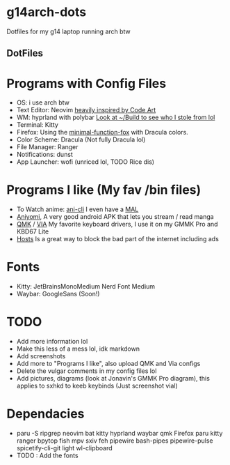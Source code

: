 # g14arch-dots
Dotfiles for my g14 laptop running arch btw

## DotFiles

# Programs with Config Files
* OS: i use arch btw
* Text Editor: Neovim [heavily inspired by Code Art](https://github.com/artart222/CodeArt)
* WM: hyprland with polybar [Look at ~/Build to see who I stole from lol](https://gitlab.com/KevinThomas0/dotfiles)
* Terminal: Kitty
* Firefox: Using the [minimal-function-fox](https://github.com/Sped32DJ/minimal-functional-fox) with Dracula colors.
* Color Scheme: Dracula (Not fully Dracula lol)
* File Manager: Ranger 
* Notifications: dunst
* App Launcher: wofi (unriced lol, TODO Rice dis)
# Programs I like (My fav /bin files)
* To Watch anime: [ani-cli](https://github.com/pystardust/ani-cli) I even have a [MAL](https://myanimelist.net/profile/Sped32DJ)
* [Aniyomi](https://github.com/jmir1/aniyomi), A very good android APK that lets you stream / read manga
* [QMK](https://github.com/qmk/qmk_firmware) / [VIA](https://github.com/the-via/firmware) My favorite keyboard drivers, I use it on my GMMK Pro and KBD67 Lite
* [Hosts](https://github.com/StevenBlack/hosts) Is a great way to block the bad part of the internet including ads
# Fonts
* Kitty: JetBrainsMonoMedium Nerd Font Medium
* Waybar: GoogleSans (Soon!)

# TODO
* Add more information lol
* Make this less of a mess lol, idk markdown
* Add screenshots
* Add more to "Programs I like", also upload QMK and Via configs
* Delete the vulgar comments in my config files lol
* Add pictures, diagrams (look at Jonavin's GMMK Pro diagram), this applies to sxhkd to keeb keybinds (Just screenshot vial)
# Dependacies
* paru -S ripgrep neovim bat kitty hyprland waybar qmk Firefox paru kitty ranger bpytop fish mpv sxiv feh pipewire bash-pipes pipewire-pulse spicetify-cli-git light wl-clipboard
* TODO : Add the fonts
